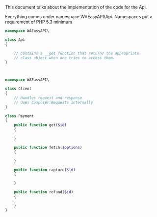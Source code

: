 This document talks about the implementation of the code for the Api.

Everything comes under namespace WAEasyAPI\Api\.
Namespaces put a requirement of PHP 5.3 minimum

```php
namespace WAEasyAPI\

class Api
{

    // Contains a __get function that returns the appropriate
    // class object when one tries to access them.
}



namespace WAEasyAPI\

class Client
{
    // Handles request and response
    // Uses Composer:Requests internally
}

class Payment
{
    public function get($id)
    {

    }

    public function fetch($options)
    {

    }

    public function capture($id)
    {

    }

    public function refund($id)
    {

    }
}
```